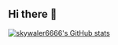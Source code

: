 ## Hi there 👋

<!--
**skywalker6666/skywalker6666** is a ✨ _special_ ✨ repository because its `README.md` (this file) appears on your GitHub profile.

Here are some ideas to get you started:

- 🔭 I’m currently working on ...
- 🌱 I’m currently learning ...
- 👯 I’m looking to collaborate on ...
- 🤔 I’m looking for help with ...
- 💬 Ask me about ...
- 📫 How to reach me: ...
- 😄 Pronouns: ...
- ⚡ Fun fact: ...
-->
[![skywaler6666's GitHub stats](https://github-readme-stats.vercel.app/api?username=skywalker6666)](https://github.com/anuraghazra/github-readme-stats)
